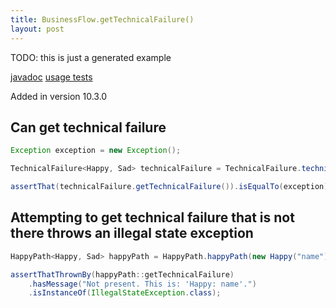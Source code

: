 ```yaml
---
title: BusinessFlow.getTechnicalFailure()
layout: post
---
```

TODO: this is just a generated example

[javadoc](https://oss.sonatype.org/service/local/repositories/releases/archive/io/github/theangrydev/business-flows/10.3.0/business-flows-10.3.0-javadoc.jar/!/io/github/theangrydev/businessflows/BusinessFlow.html#getTechnicalFailure--) [usage tests](https://github.com/theangrydev/business-flows/blob/master/src/test/java/api/GetTechnicalFailureApiTest.java)

Added in version 10.3.0


## Can get technical failure
```java
Exception exception = new Exception();

TechnicalFailure<Happy, Sad> technicalFailure = TechnicalFailure.technicalFailure(exception);

assertThat(technicalFailure.getTechnicalFailure()).isEqualTo(exception);
```

## Attempting to get technical failure that is not there throws an illegal state exception
```java
HappyPath<Happy, Sad> happyPath = HappyPath.happyPath(new Happy("name"));

assertThatThrownBy(happyPath::getTechnicalFailure)
    .hasMessage("Not present. This is: 'Happy: name'.")
    .isInstanceOf(IllegalStateException.class);
```

